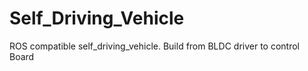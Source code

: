 # Self_Driving_Vehicle
ROS compatible self_driving_vehicle. Build from BLDC driver to control Board
